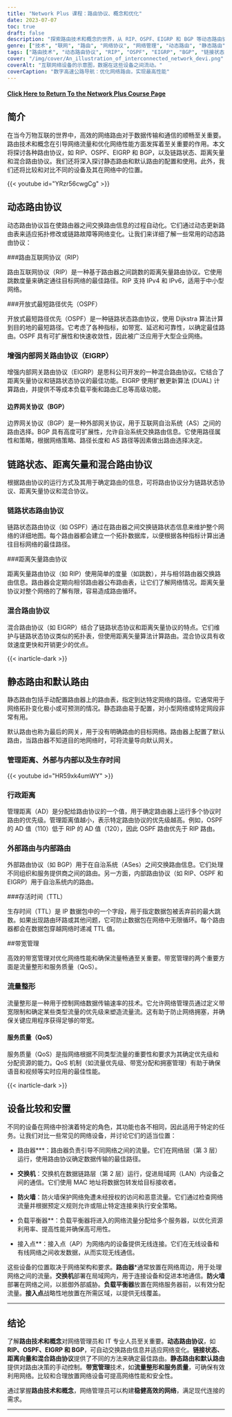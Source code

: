```yaml
---
title: "Network Plus 课程：路由协议、概念和优化"
date: 2023-07-07
toc: true
draft: false
description: "探索路由技术和概念的世界，从 RIP、OSPF、EIGRP 和 BGP 等动态路由协议，到链路状态、距离矢量和混合路由协议，以及静态路由和默认路由的配置。"
genre: ["技术", "联网", "路由", "网络协议", "网络管理", "动态路由", "静态路由", "带宽管理", "服务质量", "网络设备"]
tags: ["路由技术", "动态路由协议", "RIP", "OSPF", "EIGRP", "BGP", "链接状态", "距离向量", "混合路由协议", "静态路由", "默认路由", "行政距离", "外部路由", "内部路由", "生活时间", "带宽管理", "流量整形", "服务质量", "网络设备", "路由器", "开关", "防火墙", "负载平衡器", "接入点", "网络优化", "网络性能", "网络安全", "网络架构", "网络流量"]
cover: "/img/cover/An_illustration_of_interconnected_network_devi.png"
coverAlt: "互联网络设备的示意图，数据在这些设备之间流动。"
coverCaption: "数字高速公路导航：优化网络路由，实现最高性能"
---
```


#### [Click Here to Return To the Network Plus Course Page](/network-plus-start)

## 简介

在当今万物互联的世界中，高效的网络路由对于数据传输和通信的顺畅至关重要。路由技术和概念在引导网络流量和优化网络性能方面发挥着至关重要的作用。本文将探讨各种路由协议，如 RIP、OSPF、EIGRP 和 BGP，以及链路状态、距离矢量和混合路由协议。我们还将深入探讨静态路由和默认路由的配置和使用。此外，我们还将比较和对比不同的设备及其在网络中的位置。

{{< youtube id="YRzr56cwgCg" >}}

## 动态路由协议

动态路由协议旨在使路由器之间交换路由信息的过程自动化。它们通过动态更新路由表来适应拓扑修改或链路故障等网络变化。让我们来详细了解一些常用的动态路由协议：

###路由互联网协议（RIP）

路由互联网协议（RIP）是一种基于路由器之间跳数的距离矢量路由协议。它使用跳数度量来确定通往目标网络的最佳路径。RIP 支持 IPv4 和 IPv6，适用于中小型网络。

###开放式最短路径优先（OSPF）

开放式最短路径优先（OSPF）是一种链路状态路由协议，使用 Dijkstra 算法计算到目的地的最短路径。它考虑了各种指标，如带宽、延迟和可靠性，以确定最佳路由。OSPF 具有可扩展性和快速收敛性，因此被广泛应用于大型企业网络。

### 增强内部网关路由协议（EIGRP）

增强内部网关路由协议（EIGRP）是思科公司开发的一种混合路由协议。它结合了距离矢量协议和链路状态协议的最佳功能。EIGRP 使用扩散更新算法 (DUAL) 计算路由，并提供不等成本负载平衡和路由汇总等高级功能。

#### 边界网关协议（BGP）

边界网关协议（BGP）是一种外部网关协议，用于互联网自治系统（AS）之间的路由选择。BGP 具有高度可扩展性，允许自治系统交换路由信息。它使用路径属性和策略，根据网络策略、路径长度和 AS 路径等因素做出路由选择决定。

## 链路状态、距离矢量和混合路由协议

根据路由协议的运行方式及其用于确定路由的信息，可将路由协议分为链路状态协议、距离矢量协议和混合协议。

### 链路状态路由协议

链路状态路由协议（如 OSPF）通过在路由器之间交换链路状态信息来维护整个网络的详细地图。每个路由器都会建立一个拓扑数据库，以便根据各种指标计算出通往目标网络的最佳路径。

###距离矢量路由协议

距离矢量路由协议（如 RIP）使用简单的度量（如跳数），并与相邻路由器交换路由信息。路由器会定期向相邻路由器公布路由表，让它们了解网络情况。距离矢量协议对整个网络的了解有限，容易造成路由循环。

### 混合路由协议

混合路由协议（如 EIGRP）结合了链路状态协议和距离矢量协议的特点。它们维护与链路状态协议类似的拓扑表，但使用距离矢量算法计算路由。混合协议具有收敛速度更快和开销更少的优点。

{{< inarticle-dark >}}

## 静态路由和默认路由

静态路由包括手动配置路由器上的路由表，指定到达特定网络的路径。它通常用于网络拓扑变化极小或可预测的情况。静态路由易于配置，对小型网络或特定网段非常有用。

默认路由也称为最后的网关，用于没有明确路由的目标网络。路由器上配置了默认路由，当路由器不知道目的地网络时，可将流量导向默认网关。

### 管理距离、外部与内部以及生存时间

{{< youtube id="HR59xk4umWY" >}}

### 行政距离

管理距离（AD）是分配给路由协议的一个值，用于确定路由器上运行多个协议时路由的优先级。管理距离值越小，表示特定路由协议的优先级越高。例如，OSPF 的 AD 值（110）低于 RIP 的 AD 值（120），因此 OSPF 路由优先于 RIP 路由。

### 外部路由与内部路由

外部路由协议（如 BGP）用于在自治系统（ASes）之间交换路由信息。它们处理不同组织和服务提供商之间的路由。另一方面，内部路由协议（如 RIP、OSPF 和 EIGRP）用于自治系统内的路由。

###存活时间（TTL）

生存时间（TTL）是 IP 数据包中的一个字段，用于指定数据包被丢弃前的最大跳数。如果出现路由环路或其他问题，它可防止数据包在网络中无限循环。每个路由器都会在数据包穿越网络时递减 TTL 值。

##带宽管理

高效的带宽管理对优化网络性能和确保流量畅通至关重要。带宽管理的两个重要方面是流量整形和服务质量（QoS）。

### 流量整形

流量整形是一种用于控制网络数据传输速率的技术。它允许网络管理员通过定义带宽限制和确定某些类型流量的优先级来塑造流量流。这有助于防止网络拥塞，并确保关键应用程序获得足够的带宽。

#### 服务质量（QoS）

服务质量（QoS）是指网络根据不同类型流量的重要性和要求为其确定优先级和分配资源的能力。QoS 机制（如流量优先级、带宽分配和拥塞管理）有助于确保语音和视频等实时应用的最佳性能。

{{< inarticle-dark >}}

## 设备比较和安置

不同的设备在网络中扮演着特定的角色，其功能也各不相同，因此适用于特定的任务。让我们对比一些常见的网络设备，并讨论它们的适当位置：

- 路由器***：路由器负责引导不同网络之间的流量。它们在网络层（第 3 层）运行，使用路由协议确定数据传输的最佳路径。

- **交换机**：交换机在数据链路层（第 2 层）运行，促进局域网（LAN）内设备之间的通信。它们使用 MAC 地址将数据包转发给目标接收者。

- **防火墙**：防火墙保护网络免遭未经授权的访问和恶意流量。它们通过检查网络流量并根据预定义规则允许或阻止特定连接来执行安全策略。

- 负载平衡器**：负载平衡器将进入的网络流量分配给多个服务器，以优化资源利用率、提高性能并确保高可用性。

- 接入点**：接入点（AP）为网络内的设备提供无线连接。它们在无线设备和有线网络之间收发数据，从而实现无线通信。

这些设备的位置取决于网络架构和要求。**路由器***通常放置在网络周边，用于处理网络之间的流量。**交换机**部署在局域网内，用于连接设备和促进本地通信。**防火墙**部署在网络之间，以抵御外部威胁。**负载平衡器**放置在网络服务器前，以有效分配流量。**接入点**战略性地放置在所需区域，以提供无线覆盖。

______

## 结论

了解**路由技术和概念**对网络管理员和 IT 专业人员至关重要。**动态路由协议**，如**RIP、OSPF、EIGRP 和 BGP**，可自动交换路由信息并适应网络变化。**链接状态、距离向量和混合路由协议**提供了不同的方法来确定最佳路由。**静态路由和默认路由**提供对路由决策的手动控制。**带宽管理**技术，如**流量整形和服务质量**，可确保有效利用网络。比较和合理放置网络设备可提高网络性能和安全性。

通过掌握**路由技术和概念**，网络管理员可以构建**稳健高效的网络**，满足现代连接的需求。

______